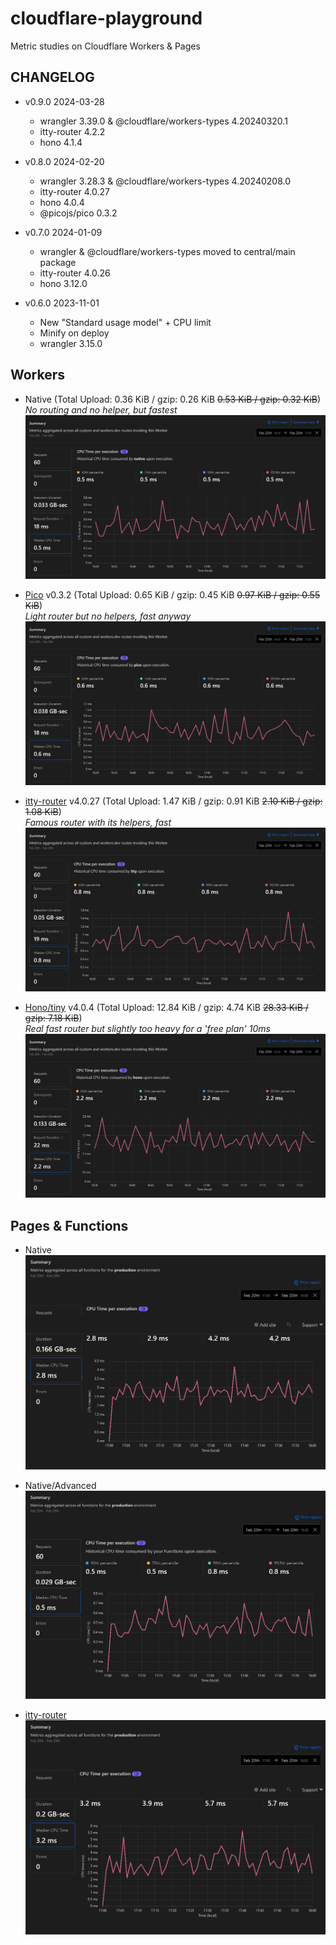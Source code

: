 # cloudflare-playground

Metric studies on Cloudflare Workers & Pages

## CHANGELOG

- v0.9.0 2024-03-28

  - wrangler 3.39.0 & @cloudflare/workers-types 4.20240320.1
  - itty-router 4.2.2
  - hono 4.1.4

- v0.8.0 2024-02-20

  - wrangler 3.28.3 & @cloudflare/workers-types 4.20240208.0
  - itty-router 4.0.27
  - hono 4.0.4
  - @picojs/pico 0.3.2

- v0.7.0 2024-01-09

  - wrangler & @cloudflare/workers-types moved to central/main package
  - itty-router 4.0.26
  - hono 3.12.0

- v0.6.0 2023-11-01

  - New "Standard usage model" + CPU limit
  - Minify on deploy
  - wrangler 3.15.0

## Workers

- Native (Total Upload: 0.36 KiB / gzip: 0.26 KiB ~~0.53 KiB / gzip: 0.32 KiB~~) \
  _No routing and no helper, but fastest_
  ![worker native](images/worker-native.png)

- [Pico](https://github.com/yusukebe/pico) v0.3.2 (Total Upload: 0.65 KiB / gzip: 0.45 KiB ~~0.97 KiB / gzip: 0.55 KiB~~) \
  _Light router but no helpers, fast anyway_
  ![worker pico](images/worker-pico.png)

- [itty-router](https://github.com/kwhitley/itty-router) v4.0.27 (Total Upload: 1.47 KiB / gzip: 0.91 KiB ~~2.10 KiB / gzip: 1.08 KiB~~) \
  _Famous router with its helpers, fast_
  ![worker itty-router](images/worker-itty.png)

- [Hono/tiny](https://github.com/honojs/hono) v4.0.4 (Total Upload: 12.84 KiB / gzip: 4.74 KiB ~~28.33 KiB / gzip: 7.18 KiB~~) \
  _Real fast router but slightly too heavy for a 'free plan' 10ms_
  ![worker hono](images/worker-hono.png)

## Pages & Functions

- Native
  ![pages native](images/pages-native.png)

- Native/Advanced
  ![pages native](images/pages-advanced.png)

- [itty-router](https://github.com/kwhitley/itty-router)
  ![pages itty-router](images/pages-itty.png)
